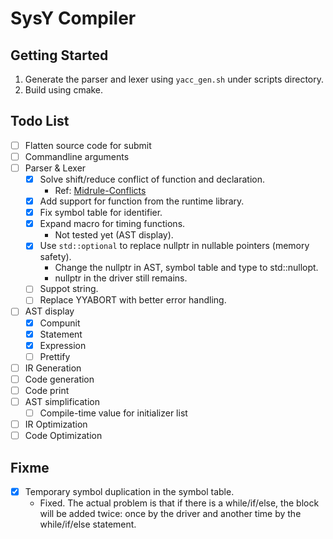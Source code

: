# SysY Compiler

## Getting Started

1. Generate the parser and lexer using `yacc_gen.sh` under scripts directory.
2. Build using cmake.

## Todo List

- [ ] Flatten source code for submit
- [ ] Commandline arguments
- [ ] Parser & Lexer
  - [x] Solve shift/reduce conflict of function and declaration.
    - Ref: [Midrule-Conflicts](https://www.gnu.org/software/bison/manual/html_node/Midrule-Conflicts.html)
  - [x] Add support for function from the runtime library.
  - [x] Fix symbol table for identifier.
  - [x] Expand macro for timing functions.
    - Not tested yet (AST display).
  - [x] Use `std::optional` to replace nullptr in nullable pointers (memory safety).
    - Change the nullptr in AST, symbol table and type to std::nullopt.
    - nullptr in the driver still remains.
  - [ ] Suppot string.
  - [ ] Replace YYABORT with better error handling.
- [ ] AST display
  - [x] Compunit
  - [x] Statement
  - [x] Expression
  - [ ] Prettify
- [ ] IR Generation
- [ ] Code generation
- [ ] Code print
- [ ] AST simplification
  - [ ] Compile-time value for initializer list
- [ ] IR Optimization
- [ ] Code Optimization

## Fixme

- [x] Temporary symbol duplication in the symbol table.
  - Fixed. The actual problem is that if there is a while/if/else, the block will be added twice: once by the driver and another time by the while/if/else statement.
